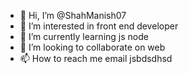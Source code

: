 - 👋 Hi, I’m @ShahManish07
- 👀 I’m interested in front end developer
- 🌱 I’m currently learning js node
- 💞️ I’m looking to collaborate on web
- 📫 How to reach me email
jsbdsdhsd
<!---
ShahManish07/ShahManish07 is a ✨ special ✨ repository because its `README.md` (this file) appears on your GitHub profile.
You can click the Preview link to take a look at your changes.
--->
